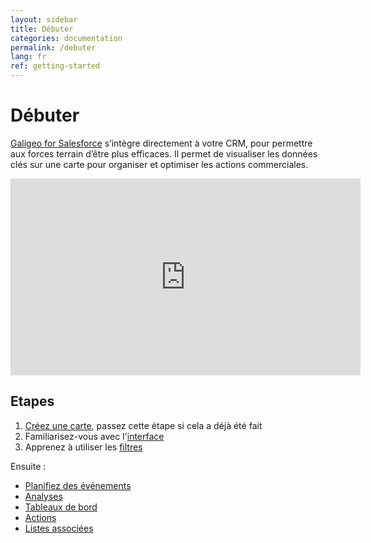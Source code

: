 ```yaml
---
layout: sidebar
title: Débuter
categories: documentation
permalink: /debuter
lang: fr
ref: getting-started
---
```


# Débuter

[Galigeo for Salesforce](https://appexchange.salesforce.com/listingDetail?listingId=a0N3000000B4Nj6EAF) s’intègre directement à votre CRM, pour permettre aux forces terrain d’être plus efficaces. Il permet de visualiser les données clés sur une carte pour organiser et optimiser les actions commerciales.

<iframe style="display:block;" class="img-center" width="560" height="315" src="https://www.youtube.com/embed/Xgkf6FGE9m8" frameborder="0" allowfullscreen></iframe>

## Etapes

1. [Créez une carte](/create-map), passez cette étape si cela a déjà été fait
2. Familiarisez-vous avec l'[interface](/interface-carto)
3. Apprenez à utiliser les [filtres](/filtres)

Ensuite :

- [Planifiez des événements](/planifier)
- [Analyses](/analyses)
- [Tableaux de bord](/tableaux-de-bord)
- [Actions](/actions)
- [Listes associées](/listes-associees)
